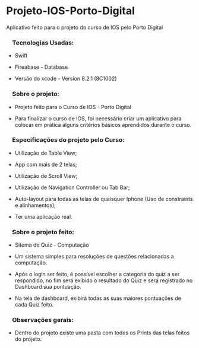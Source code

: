 # Projeto-IOS-Porto-Digital
Aplicativo feito para o projeto do curso de IOS pelo Porto Digital

<h3><svg aria-hidden="true" class="octicon octicon-link" height="16" version="1.1" viewBox="0 0 16 16" width="16"></svg></a>Tecnologias Usadas: </h3>

<ul>
  <li>
    <p>Swift</p>
  </li>
  <li>
    <p>Fireabase - Database</p>
  </li>
    <li>
    <p>Versão do xcode - Version 8.2.1 (8C1002)</p>
  </li>
</ul>

<h3><svg aria-hidden="true" class="octicon octicon-link" height="16" version="1.1" viewBox="0 0 16 16" width="16"></svg></a>Sobre o projeto: </h3>
<ul>
  <li>
    <p>Projeto feito para o Curso de IOS - Porto Digital</p>
  </li>
  <li>
    <p>Para finalizar o curso de IOS, foi necessário criar um aplicativo para colocar em prática alguns critérios básicos aprendidos durante o curso.</p>
  </li>
</ul>

<h3><svg aria-hidden="true" class="octicon octicon-link" height="16" version="1.1" viewBox="0 0 16 16" width="16"></svg></a>Especificações do projeto pelo Curso: </h3>
<ul>
  <li>
    <p>Utilização de Table View;</p>
  </li>
  <li>
    <p>App com mais de 2 telas;</p>
  </li>
    <li>
    <p>Utilização de Scroll View;</p>
  </li>
      <li>
    <p>Utilização de Navigation Controller ou Tab Bar;</p>
  </li>
   <li>
    <p>Auto-layout para todas as telas de quaisquer Iphone (Uso de constraints e alinhamentos);</p>
  </li>
     <li>
    <p>Ter uma aplicação real.</p>
  </li>
</ul>

<h3><svg aria-hidden="true" class="octicon octicon-link" height="16" version="1.1" viewBox="0 0 16 16" width="16"></svg></a>Sobre o projeto feito: </h3>
<ul>
  <li>
    <p>Sitema de Quiz - Computação</p>
  </li>
    <li>
    <p>Um sistema simples para resoluções de questões relacionadas a computação.</p>
  </li>
     <li>
    <p>Após o login ser feito, é possível escolher a categoria do quiz a ser respondido, no fim será exibido o resultado do Quiz e será registrado no Dashboard sua pontuação.</p>
  </li>
  <li>
    <p>Na tela de dashboard, exibirá todas as suas maiores pontuações de cada Quiz feito.</p>
  </li>

</ul>


<h3><svg aria-hidden="true" class="octicon octicon-link" height="16" version="1.1" viewBox="0 0 16 16" width="16"></svg></a>Observações gerais: </h3>
<ul>
  <li>
    <p>Dentro do projeto existe uma pasta com todos os Prints das telas feitos do projeto.</p>
  </li>
  
</ul>

